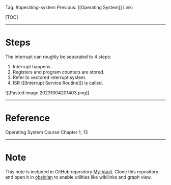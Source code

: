 Tag: #operating-system 
Previous: [[Operating System]]
Link: 

[TOC]

---

# Steps

The interrupt can roughly be separated to 4 steps:

1. Interrupt happens.
2. Registers and program counters are stored.
3. Refer to vectored interrupt system.
4. ISR ([[Interrupt Service Routine]]) is called.

![[Pasted image 20231004201403.png]]

---

# Reference

Operating System Course Chapter 1, 13

---

# Note

This note is included in GitHub repository [My-Vault](https://github.com/LittleD3092/My-Vault.git). Clone this repository and open it in [obsidian](https://obsidian.md/) to enable utilities like wikilinks and graph view.